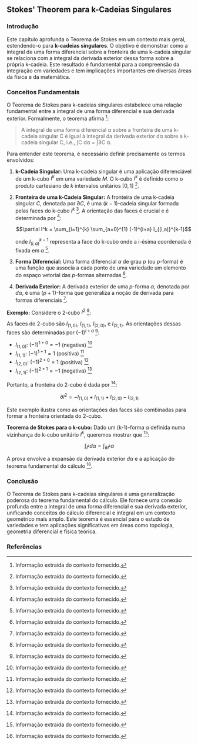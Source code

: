 ## Stokes' Theorem para k-Cadeias Singulares

### Introdução
Este capítulo aprofunda o Teorema de Stokes em um contexto mais geral, estendendo-o para **k-cadeias singulares**. O objetivo é demonstrar como a integral de uma forma diferencial sobre a fronteira de uma k-cadeia singular se relaciona com a integral da derivada exterior dessa forma sobre a própria k-cadeia. Este resultado é fundamental para a compreensão da integração em variedades e tem implicações importantes em diversas áreas da física e da matemática.

### Conceitos Fundamentais

O Teorema de Stokes para k-cadeias singulares estabelece uma relação fundamental entre a integral de uma forma diferencial e sua derivada exterior. Formalmente, o teorema afirma [^1]:

> A integral de uma forma diferencial α sobre a fronteira de uma k-cadeia singular C é igual à integral da derivada exterior dα sobre a k-cadeia singular C, i.e., ∫C dα = ∫∂C α.

Para entender este teorema, é necessário definir precisamente os termos envolvidos:

1.  **k-Cadeia Singular:** Uma k-cadeia singular é uma aplicação diferenciável de um k-cubo $I^k$ em uma variedade $M$. O k-cubo $I^k$ é definido como o produto cartesiano de $k$ intervalos unitários $[0,1]$ [^1].

2.  **Fronteira de uma k-Cadeia Singular:** A fronteira de uma k-cadeia singular $C$, denotada por $\partial C$, é uma $(k-1)$-cadeia singular formada pelas faces do k-cubo $I^k$ [^1]. A orientação das faces é crucial e é determinada por [^1]:

    $$\partial I^k = \sum_{i=1}^{k} \sum_{a=0}^{1} (-1)^{i+a} I_{(i,a)}^{k-1}$$

    onde $I_{(i,a)}^{k-1}$ representa a face do k-cubo onde a i-ésima coordenada é fixada em $a$ [^1].

3.  **Forma Diferencial:** Uma forma diferencial $\alpha$ de grau $p$ (ou $p$-forma) é uma função que associa a cada ponto de uma variedade um elemento do espaço vetorial das $p$-formas alternadas [^1].

4.  **Derivada Exterior:** A derivada exterior de uma $p$-forma $\alpha$, denotada por $d\alpha$, é uma $(p+1)$-forma que generaliza a noção de derivada para formas diferenciais [^1].

**Exemplo:** Considere o 2-cubo $I^2$ [^1]:

As faces do 2-cubo são $I_{(1,0)}$, $I_{(1,1)}$, $I_{(2,0)}$, e $I_{(2,1)}$. As orientações dessas faces são determinadas por $(-1)^{i+a}$ [^1]:

*   $I_{(1,0)}$: $(-1)^{1+0} = -1$ (negativa) [^1]
*   $I_{(1,1)}$: $(-1)^{1+1} = 1$ (positiva) [^1]
*   $I_{(2,0)}$: $(-1)^{2+0} = 1$ (positiva) [^1]
*   $I_{(2,1)}$: $(-1)^{2+1} = -1$ (negativa) [^1]

Portanto, a fronteira do 2-cubo é dada por [^1]:

$$\partial I^2 = -I_{(1,0)} + I_{(1,1)} + I_{(2,0)} - I_{(2,1)}$$

Este exemplo ilustra como as orientações das faces são combinadas para formar a fronteira orientada do 2-cubo.

**Teorema de Stokes para o k-cubo:** Dado um (k-1)-forma $\alpha$ definida numa vizinhança do k-cubo unitário $I^k$, queremos mostrar que [^1]:

$$\int_{I^k} d\alpha = \int_{\partial I^k} \alpha$$

A prova envolve a expansão da derivada exterior $d\alpha$ e a aplicação do teorema fundamental do cálculo [^1].

### Conclusão
O Teorema de Stokes para k-cadeias singulares é uma generalização poderosa do teorema fundamental do cálculo. Ele fornece uma conexão profunda entre a integral de uma forma diferencial e sua derivada exterior, unificando conceitos do cálculo diferencial e integral em um contexto geométrico mais amplo. Este teorema é essencial para o estudo de variedades e tem aplicações significativas em áreas como topologia, geometria diferencial e física teórica.

### Referências
[^1]: Informação extraída do contexto fornecido.

<!-- END -->